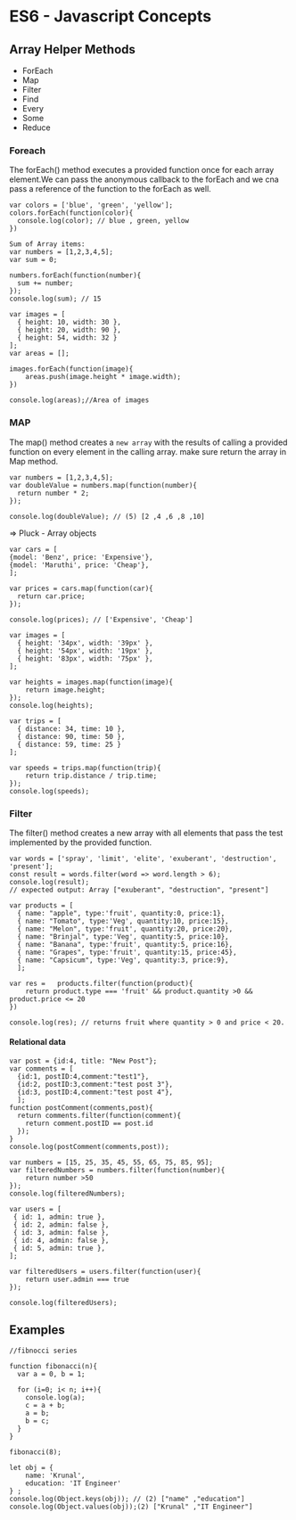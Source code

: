 # ES6 - Javascript Concepts

## Array Helper Methods ##

* ForEach
* Map
* Filter
* Find
* Every
* Some
* Reduce

### Foreach ###

The forEach() method executes a provided function once for each array element.We can pass the anonymous callback to the forEach and we cna pass a reference of the function to the forEach as well.

```
var colors = ['blue', 'green', 'yellow'];
colors.forEach(function(color){
  console.log(color); // blue , green, yellow
})
```

```
Sum of Array items:
var numbers = [1,2,3,4,5];
var sum = 0;

numbers.forEach(function(number){
  sum += number;
});
console.log(sum); // 15
```
```
var images = [
  { height: 10, width: 30 },
  { height: 20, width: 90 },
  { height: 54, width: 32 }
];
var areas = [];

images.forEach(function(image){
    areas.push(image.height * image.width);
})

console.log(areas);//Area of images
```
### MAP ###

The map() method creates a `new array` with the results of calling a provided function on every element in the calling array.
make sure return the array in Map method.
```
var numbers = [1,2,3,4,5];
var doubleValue = numbers.map(function(number){
  return number * 2;
});

console.log(doubleValue); // (5) [2 ,4 ,6 ,8 ,10]
```
=> Pluck - Array objects
```
var cars = [
{model: 'Benz', price: 'Expensive'},
{model: 'Maruthi', price: 'Cheap'},
];

var prices = cars.map(function(car){
  return car.price;
});

console.log(prices); // ['Expensive', 'Cheap']
```
```
var images = [
  { height: '34px', width: '39px' },
  { height: '54px', width: '19px' },
  { height: '83px', width: '75px' },
];

var heights = images.map(function(image){
    return image.height;
});
console.log(heights);
```
```
var trips = [
  { distance: 34, time: 10 },
  { distance: 90, time: 50 },
  { distance: 59, time: 25 }
];

var speeds = trips.map(function(trip){
    return trip.distance / trip.time;
});
console.log(speeds);
```
### Filter ###
The filter() method creates a new array with all elements that pass the test implemented by the provided function.

```
var words = ['spray', 'limit', 'elite', 'exuberant', 'destruction', 'present'];
const result = words.filter(word => word.length > 6);
console.log(result);
// expected output: Array ["exuberant", "destruction", "present"]
```
```
var products = [
  { name: "apple", type:'fruit', quantity:0, price:1},
  { name: "Tomato", type:'Veg', quantity:10, price:15},
  { name: "Melon", type:'fruit', quantity:20, price:20},
  { name: "Brinjal", type:'Veg', quantity:5, price:10},
  { name: "Banana", type:'fruit', quantity:5, price:16},
  { name: "Grapes", type:'fruit', quantity:15, price:45},
  { name: "Capsicum", type:'Veg', quantity:3, price:9},
  ];
  
var res =   products.filter(function(product){
    return product.type === 'fruit' && product.quantity >0 && product.price <= 20 
})
  
console.log(res); // returns fruit where quantity > 0 and price < 20.
```
#### Relational data ####
```
var post = {id:4, title: "New Post"};
var comments = [
  {id:1, postID:4,comment:"test1"},
  {id:2, postID:3,comment:"test post 3"},
  {id:3, postID:4,comment:"test post 4"},
  ];
function postComment(comments,post){  
  return comments.filter(function(comment){
    return comment.postID == post.id
  });
}
console.log(postComment(comments,post));
```
```
var numbers = [15, 25, 35, 45, 55, 65, 75, 85, 95];
var filteredNumbers = numbers.filter(function(number){
    return number >50
});
console.log(filteredNumbers);
```
```
var users = [
 { id: 1, admin: true },  
 { id: 2, admin: false },
 { id: 3, admin: false },
 { id: 4, admin: false },
 { id: 5, admin: true },
];

var filteredUsers = users.filter(function(user){
    return user.admin === true
});

console.log(filteredUsers);
```
## Examples ##
```
//fibnocci series

function fibonacci(n){
  var a = 0, b = 1;
  
  for (i=0; i< n; i++){
    console.log(a);
    c = a + b;
    a = b;
    b = c;
  }
}

fibonacci(8);
```
```
let obj = {
    name: 'Krunal',
    education: 'IT Engineer'
} ;
console.log(Object.keys(obj)); // (2) ["name" ,"education"]
console.log(Object.values(obj));(2) ["Krunal" ,"IT Engineer"]
```
